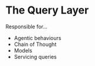 # The Query Layer

Responsible for...

- Agentic behaviours
- Chain of Thought
- Models
- Servicing queries

